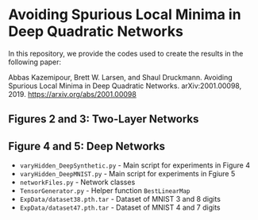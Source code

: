# Avoiding Spurious Local Minima in Deep Quadratic Networks

In this repository, we provide the codes used to create the results in the following paper:

Abbas Kazemipour, Brett W. Larsen, and Shaul Druckmann. Avoiding Spurious Local Minima in Deep Quadratic Networks. 
arXiv:2001.00098, 2019. https://arxiv.org/abs/2001.00098

## Figures 2 and 3: Two-Layer Networks

## Figure 4 and 5: Deep Networks

* `varyHidden_DeepSynthetic.py` - Main script for experiments in Figure 4
* `varyHidden_DeepMNIST.py` - Main script for experiments in Fgiure 5
* `networkFiles.py` - Network classes
* `TensorGenerator.py` - Helper function `BestLinearMap`
* `ExpData/dataset38.pth.tar` - Dataset of MNIST 3 and 8 digits
* `ExpData/dataset47.pth.tar` - Dataset of MNIST 4 and 7 digits

